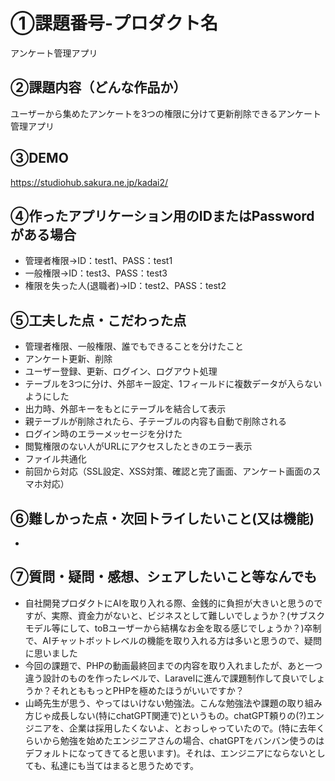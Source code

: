 # ①課題番号-プロダクト名

アンケート管理アプリ

## ②課題内容（どんな作品か）

ユーザーから集めたアンケートを3つの権限に分けて更新削除できるアンケート管理アプリ

## ③DEMO

https://studiohub.sakura.ne.jp/kadai2/

## ④作ったアプリケーション用のIDまたはPasswordがある場合

- 管理者権限→ID：test1、PASS：test1
- 一般権限→ID：test3、PASS：test3
- 権限を失った人(退職者)→ID：test2、PASS：test2

## ⑤工夫した点・こだわった点
- 管理者権限、一般権限、誰でもできることを分けたこと
- アンケート更新、削除
- ユーザー登録、更新、ログイン、ログアウト処理
- テーブルを3つに分け、外部キー設定、1フィールドに複数データが入らないようにした
- 出力時、外部キーをもとにテーブルを結合して表示
- 親テーブルが削除されたら、子テーブルの内容も自動で削除される
- ログイン時のエラーメッセージを分けた
- 閲覧権限のない人がURLにアクセスしたときのエラー表示
- ファイル共通化
- 前回から対応（SSL設定、XSS対策、確認と完了画面、アンケート画面のスマホ対応）


## ⑥難しかった点・次回トライしたいこと(又は機能)

- 

## ⑦質問・疑問・感想、シェアしたいこと等なんでも

- 自社開発プロダクトにAIを取り入れる際、金銭的に負担が大きいと思うのですが、実際、資金力がないと、ビジネスとして難しいでしょうか？(サブスクモデル等にして、toBユーザーから結構なお金を取る感じでしょうか？)卒制で、AIチャットボットレベルの機能を取り入れる方は多いと思うので、疑問に思いました
- 今回の課題で、PHPの動画最終回までの内容を取り入れましたが、あと一つ違う設計のものを作ったレベルで、Laravelに進んで課題制作して良いでしょうか？それとももっとPHPを極めたほうがいいですか？
- 山崎先生が思う、やってはいけない勉強法。こんな勉強法や課題の取り組み方じゃ成長しない(特にchatGPT関連で)というもの。chatGPT頼りの(?)エンジニアを、企業は採用したくないよ、とおっしゃっていたので。(特に去年くらいから勉強を始めたエンジニアさんの場合、chatGPTをバンバン使うのはデフォルトになってきてると思います)。それは、エンジニアにならないとしても、私達にも当てはまると思うためです。



